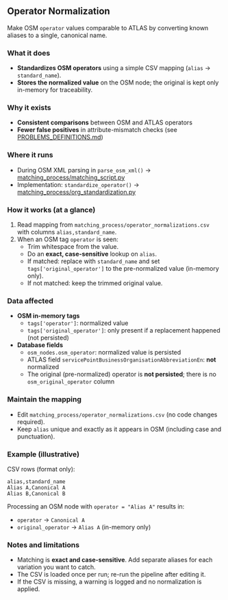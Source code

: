 ## Operator Normalization

Make OSM `operator` values comparable to ATLAS by converting known aliases to a single, canonical name.

### What it does

- **Standardizes OSM operators** using a simple CSV mapping (`alias` → `standard_name`).
- **Stores the normalized value** on the OSM node; the original is kept only in-memory for traceability.

### Why it exists

- **Consistent comparisons** between OSM and ATLAS operators
- **Fewer false positives** in attribute-mismatch checks (see [PROBLEMS_DEFINITIONS.md](./PROBLEMS_DEFINITIONS.md))

### Where it runs

- During OSM XML parsing in `parse_osm_xml()` → [matching_process/matching_script.py](../matching_process/matching_script.py)
- Implementation: `standardize_operator()` → [matching_process/org_standardization.py](../matching_process/org_standardization.py)

### How it works (at a glance)

1. Read mapping from `matching_process/operator_normalizations.csv` with columns `alias,standard_name`.
2. When an OSM tag `operator` is seen:
   - Trim whitespace from the value.
   - Do an **exact, case-sensitive** lookup on `alias`.
   - If matched: replace with `standard_name` and set `tags['original_operator']` to the pre-normalized value (in-memory only).
   - If not matched: keep the trimmed original value.

### Data affected

- **OSM in-memory tags**
  - `tags['operator']`: normalized value
  - `tags['original_operator']`: only present if a replacement happened (not persisted)
- **Database fields**
  - `osm_nodes.osm_operator`: normalized value is persisted
  - ATLAS field `servicePointBusinessOrganisationAbbreviationEn`: **not** normalized
  - The original (pre-normalized) operator is **not persisted**; there is no `osm_original_operator` column

### Maintain the mapping

- Edit `matching_process/operator_normalizations.csv` (no code changes required).
- Keep `alias` unique and exactly as it appears in OSM (including case and punctuation).

### Example (illustrative)

CSV rows (format only):
```
alias,standard_name
Alias A,Canonical A
Alias B,Canonical B
```

Processing an OSM node with `operator = "Alias A"` results in:
- `operator` → `Canonical A`
- `original_operator` → `Alias A` (in-memory only)

### Notes and limitations

- Matching is **exact and case-sensitive**. Add separate aliases for each variation you want to catch.
- The CSV is loaded once per run; re-run the pipeline after editing it.
- If the CSV is missing, a warning is logged and no normalization is applied.